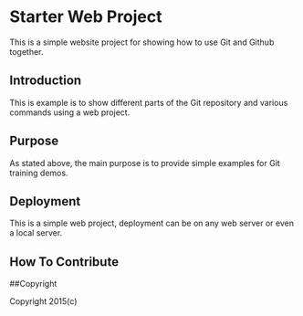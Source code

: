 # Starter Web Project

This is a simple website project for showing how to use
Git and Github together.

## Introduction

This is example is to show different parts of the Git 
repository and various commands using a web project.

## Purpose

As stated above, the main purpose is to provide
simple examples for Git training demos.

## Deployment

This is a simple web project, deployment can be on any web 
server or even a local server.

## How To Contribute

##Copyright 

Copyright 2015(c)